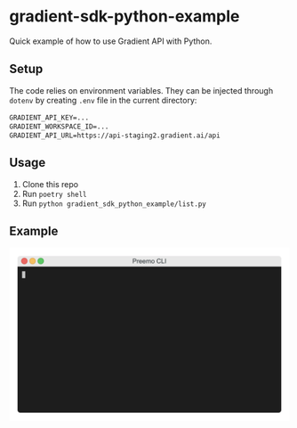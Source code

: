# gradient-sdk-python-example

Quick example of how to use Gradient API with Python.

## Setup

The code relies on environment variables. They can be injected through `dotenv` by creating `.env` file in the current directory:

```
GRADIENT_API_KEY=...
GRADIENT_WORKSPACE_ID=...
GRADIENT_API_URL=https://api-staging2.gradient.ai/api
```

## Usage

1. Clone this repo
2. Run `poetry shell`
3. Run `python gradient_sdk_python_example/list.py`

## Example

![Alt Text](example.gif)


